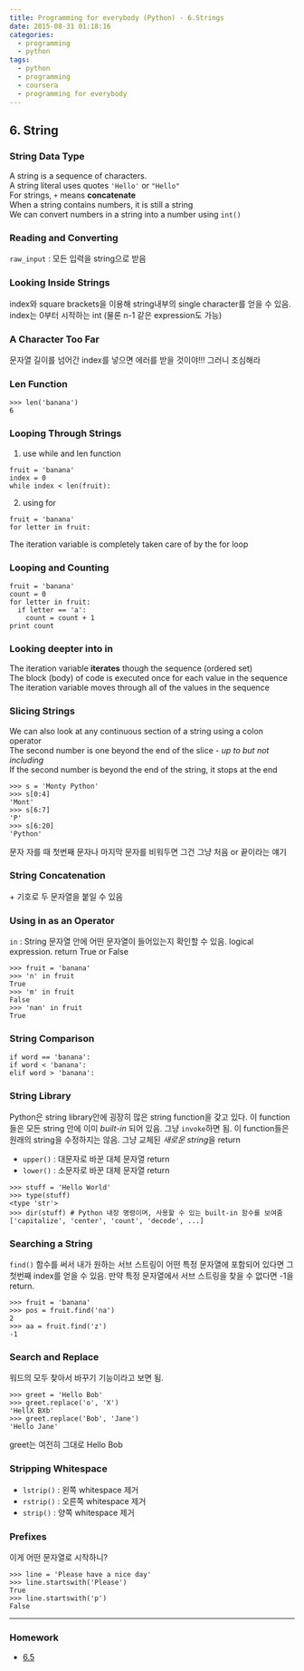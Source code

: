 ```yaml
---
title: Programming for everybody (Python) - 6.Strings
date: 2015-08-31 01:18:16
categories:
  - programming
  - python
tags:
  - python
  - programming
  - coursera
  - programming for everybody
---
```


## 6. String
### String Data Type
A string is a sequence of characters.  
A string literal uses quotes `'Hello'` or `"Hello"`  
For strings, `+` means **concatenate**  
When a string contains numbers, it is still a string  
We can convert numbers in a string into a number using `int()`

### Reading and Converting
`raw_input` : 모든 입력을 string으로 받음

### Looking Inside Strings
index와 square brackets을 이용해 string내부의 single character를 얻을 수 있음. index는 0부터 시작하는 int (물론 n-1 같은  expression도 가능)

### A Character Too Far
문자열 길이를 넘어간 index를 넣으면 에러를 받을 것이야!!! 그러니 조심해라

### Len Function
```
>>> len('banana')
6
```

### Looping Through Strings
1. use while and len function
```
fruit = 'banana'
index = 0
while index < len(fruit):
```

2. using for
```
fruit = 'banana'
for letter in fruit:
```
The iteration variable is completely taken care of by the for loop

### Looping and Counting
```
fruit = 'banana'
count = 0
for letter in fruit:
  if letter == 'a':
    count = count + 1
print count
```

### Looking deepter into in
The iteration variable **iterates** though the sequence (ordered set)  
The block (body) of code is executed once for each value in the sequence  
The iteration variable moves through all of the values in the sequence

### Slicing Strings
We can also look at any continuous section of a string using a colon operator  
The second number is one beyond the end of the slice - *up to but not including*  
If the second number is beyond the end of the string, it stops at the end
```
>>> s = 'Monty Python'
>>> s[0:4]
'Mont'
>>> s[6:7]
'P'
>>> s[6:20]
'Python'
```

문자 자를 때 첫번째 문자나 마지막 문자를 비워두면 그건 그냥 처음 or 끝이라는 얘기

### String Concatenation
\+ 기호로 두 문자열을 붙일 수 있음

### Using in as an Operator
`in` : String 문자열 안에 어떤 문자열이 들어있는지 확인할 수 있음. logical expression. return True or False
```
>>> fruit = 'banana'
>>> 'n' in fruit
True
>>> 'm' in fruit
False
>>> 'nan' in fruit
True
```

### String Comparison
```
if word == 'banana':
if word < 'banana':
elif word > 'banana':
```

### String Library
Python은 string library안에 굉장히 많은 string function을 갖고 있다. 이 function들은 모든 string 안에 이미 *built-in* 되어 있음. 그냥 `invoke`하면 됨. 이 function들은 원래의 string을 수정하지는 않음. 그냥 교체된 *새로운 string*을 return
* `upper()` : 대문자로 바꾼 대체 문자열 return  
* `lower()` : 소문자로 바꾼 대체 문자열 return

```
>>> stuff = 'Hello World'
>>> type(stuff)
<type 'str'>
>>> dir(stuff) # Python 내장 명령이며, 사용할 수 있는 built-in 함수를 보여줌
['capitalize', 'center', 'count', 'decode', ...]
```

### Searching a String
`find()` 함수를 써서 내가 원하는 서브 스트링이 어떤 특정 문자열에 포함되어 있다면 그 첫번째 index를 얻을 수 있음. 만약 특정 문자열에서 서브 스트링을 찾을 수 없다면 -1을 return.
```
>>> fruit = 'banana'
>>> pos = fruit.find('na')
2
>>> aa = fruit.find('z')
-1
```

### Search and Replace
워드의 모두 찾아서 바꾸기 기능이라고 보면 됨.
```
>>> greet = 'Hello Bob'
>>> greet.replace('o', 'X')
'HellX BXb'
>>> greet.replace('Bob', 'Jane')
'Hello Jane'
```
greet는 여전히 그대로 Hello Bob

### Stripping Whitespace
* `lstrip()` : 왼쪽 whitespace 제거
* `rstrip()` : 오른쪽 whitespace 제거
* `strip()`  : 양쪽 whitespace 제거

### Prefixes
이게 어떤 문자열로 시작하니?
```
>>> line = 'Please have a nice day'
>>> line.startswith('Please')
True
>>> line.startswith('p')
False
```

---
### Homework
* [6.5](6.5.py)